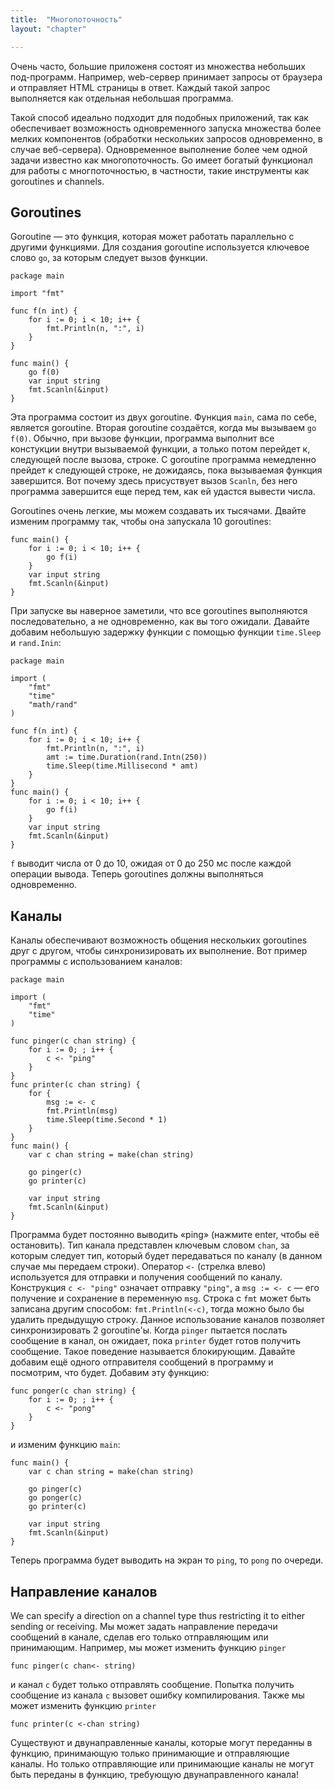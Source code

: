 ```yaml
---
title:  "Многопоточность"
layout: "chapter"

---
```


Очень часто, большие приложеня состоят из множества небольших под-программ. Например, web-сервер принимает запросы от браузера и отправляет HTML страницы в ответ. Каждый такой запрос выполняется как отдельная небольшая программа.

Такой способ идеально подходит для подобных приложений, так как обеспечивает возможность одновременного запуска множества более мелких компонентов (обработки нескольких запросов одновременно, в случае веб-сервера). Одновременное выполнение более чем одной задачи известно как многопоточность. Go имеет богатый функционал для работы с многпоточностью, в частности, такие инструменты как goroutines и channels.

## Goroutines

<!-- @TODO: Goroutines — как это по русски? -->

Goroutine — это функция, которая может работать параллельно с другими функциями. Для создания goroutine используется ключевое слово `go`, за которым следует вызов функции.

    package main

    import "fmt"

    func f(n int) {
        for i := 0; i < 10; i++ {
            fmt.Println(n, ":", i)
        }
    }

    func main() {
        go f(0)
        var input string
        fmt.Scanln(&input)
    }

Эта программа состоит из двух goroutine. Функция `main`, сама по себе, является goroutine. Вторая goroutine создаётся, когда мы вызываем `go f(0)`. Обычно, при вызове функции, программа выполнит все констукции внутри вызываемой функции, а только потом перейдет к, следующей после вызова, строке. С goroutine программа немедленно прейдет к следующей строке, не дожидаясь, пока вызываемая функция завершится. Вот почему здесь присуствует вызов `Scanln`, без него программа завершится еще перед тем, как ей удастся вывести числа.

Goroutines очень легкие, мы можем создавать их тысячами. Двайте изменим программу так, чтобы она запускала 10 goroutines:

    func main() {
        for i := 0; i < 10; i++ {
            go f(i)
        }
        var input string
        fmt.Scanln(&input)
    }

При запуске вы наверное заметили, что все goroutines выполняются последовательно, а не одновременно, как вы того ожидали. Давайте добавим небольшую задержку функции с помощью функции `time.Sleep` и `rand.Inin`:

    package main

    import (
        "fmt"
        "time"
        "math/rand"
    )

    func f(n int) {
        for i := 0; i < 10; i++ {
            fmt.Println(n, ":", i)
            amt := time.Duration(rand.Intn(250))
            time.Sleep(time.Millisecond * amt)
        }
    }
    func main() {
        for i := 0; i < 10; i++ {
            go f(i)
        }
        var input string
        fmt.Scanln(&input)
    }

`f` выводит числа от 0 до 10, ожидая от 0 до 250 мс после каждой операции вывода. Теперь goroutines должны выполняться одновременно.

## Каналы

Каналы обеспечивают возможность общения нескольких goroutines друг с другом, чтобы синхронизировать их выполнение. Вот пример программы с использованием каналов:

    package main

    import (
        "fmt"
        "time"
    )

    func pinger(c chan string) {
        for i := 0; ; i++ {
            c <- "ping"
        }
    }
    func printer(c chan string) {
        for {
            msg := <- c
            fmt.Println(msg)
            time.Sleep(time.Second * 1)
        }
    }
    func main() {
        var c chan string = make(chan string)
        
        go pinger(c)
        go printer(c)
        
        var input string
        fmt.Scanln(&input)
    }

Программа будет постоянно выводить «ping» (нажмите enter, чтобы её остановить). Тип канала представлен ключевым словом `chan`, за которым следует тип, который будет передаваться по каналу (в данном случае мы передаем строки). Оператор `<-` (стрелка влево) используется для отправки и получения сообщений по каналу. Конструкция `c <- "ping"` означает отправку `"ping"`, а `msg := <- c` — его получение и сохранение в переменную `msg`. Строка с `fmt` может быть записана другим способом: `fmt.Println(<-c)`, тогда можно было бы удалить предыдущую строку.
Данное использование каналов позволяет синхронизировать 2 goroutine'ы.
Когда `pinger` пытается послать сообщение в канал, он ожидает, пока `printer` будет готов получить сообщение.
Такое поведение называется блокирующим. Давайте добавим ещё одного отправителя сообщений в программу и посмотрим, что будет.
Добавим эту функцию:

    func ponger(c chan string) {
        for i := 0; ; i++ {
            c <- "pong"
        }
    }

и изменим функцию `main`:

    func main() {
        var c chan string = make(chan string)

        go pinger(c)
        go ponger(c)
        go printer(c)

        var input string
        fmt.Scanln(&input)
    }

Теперь программа будет выводить на экран то `ping`, то `pong` по очереди.

## Направление каналов

We can specify a direction on a channel type thus restricting it to either sending or receiving.
Мы может задать направление передачи сообщений в канале, сделав его только отправляющим или принимающим.
Например, мы может изменить функцию `pinger`

    func pinger(c chan<- string)

и канал `c` будет только отправлять сообщение. Попытка получить сообщение из канала `c` вызовет ошибку компилирования.
Также мы может изменить функцию `printer`

    func printer(c <-chan string)

Существуют и двунаправленные каналы, которые могут переданны в функцию, принимающую только принимающие и отправляющие каналы.
Но только отправляющие или принимающие каналы не могут быть переданы в функцию, требующую двунаправленного канала!




